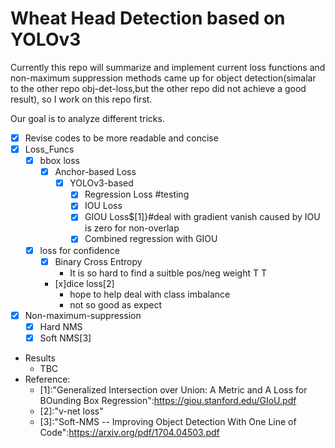 # Wheat Head Detection based on YOLOv3

Currently this repo will summarize and implement current loss functions and non-maximum suppression methods came up for object detection(simalar to the other repo obj-det-loss,but the other repo did not achieve a good result), so I work on this repo first.

Our goal is to analyze different tricks.

+ [x] Revise codes to be more readable and concise
+ [x] Loss_Funcs
  + [x] bbox loss
    + [x] Anchor-based Loss
      + [x] YOLOv3-based
        + [x] Regression Loss #testing
        + [x] IOU Loss
        + [x] GIOU Loss$[1]}#deal with gradient vanish caused by IOU is zero for non-overlap
        + [x] Combined regression with GIOU
  + [x] loss for confidence
    + [x] Binary Cross Entropy
      + It is so hard to find a suitble pos/neg weight T T  
    + [x]dice loss[2]
      + hope to help deal with class imbalance
      + not so good as expect
+ [x] Non-maximum-suppression
  + [x] Hard NMS
  + [x] Soft NMS[3]
+ Results
  + TBC
+ Reference:
  + [1]:"Generalized Intersection over Union: A Metric and A Loss for BOunding Box Regression":https://giou.stanford.edu/GIoU.pdf
  + [2]:"v-net loss"
  + [3]:"Soft-NMS -- Improving Object Detection With One Line of Code":https://arxiv.org/pdf/1704.04503.pdf
